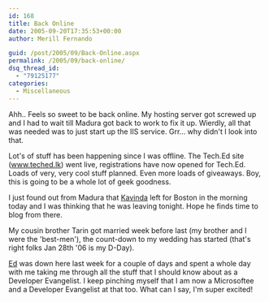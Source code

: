 ```yaml
---
id: 168
title: Back Online
date: 2005-09-20T17:35:53+00:00
author: Merill Fernando

guid: /post/2005/09/Back-Online.aspx
permalink: /2005/09/back-online/
dsq_thread_id:
  - "79125177"
categories:
  - Miscellaneous
---
```


<p>Ahh.. Feels so sweet to be back online. My hosting server got screwed up and 
I had to wait till Madura got back to work to fix it up. Wierdly, all that was 
needed was to just start up the IIS service. Grr... why didn't I look into 
that.</p>
<p>Lot's of stuff has been happening since I was offline. The Tech.Ed site (<a href="http://www.teched.lk">www.teched.lk</a>) went live, registrations have now 
opened for Tech.Ed. Loads of very, very cool stuff planned. Even more loads of 
giveaways. Boy, this is going to be a whole lot of geek goodness.</p>
<p>I just found out from Madura that <a href="http://kavinda.net/">Kavinda</a> 
left for Boston in the morning today and I was thinking that he was leaving 
tonight. Hope he finds time to blog from there.</p>
<p>My cousin brother Tarin got married week before last (my brother and I were 
the 'best-men'), the count-down to my wedding has started (that's right folks 
Jan 28th '06 is my D-Day).</p>
<p><a href="http://www.microsoft.com/asia/developer/team3.asp">Ed</a> was down 
here last week for a couple of days&nbsp;and spent a whole day with me taking me 
through all the stuff that I should know about as a Developer Evangelist. I keep 
pinching myself that I am now a Microsoftee and a Developer Evangelist at that 
too. What can I say, I'm super excited!</p>